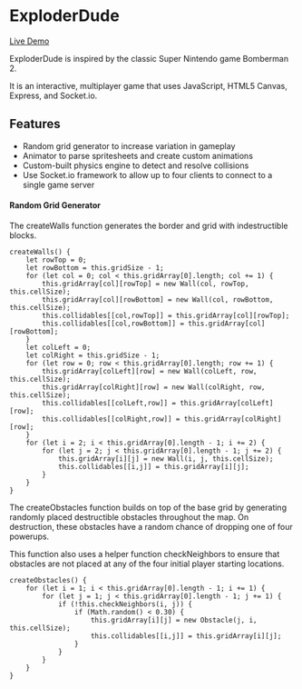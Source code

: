 # ExploderDude

[Live Demo](http://exploder-dude.herokuapp.com)

ExploderDude is inspired by the classic Super Nintendo game Bomberman 2. 

It is an interactive, multiplayer game that uses JavaScript, HTML5 Canvas, Express, and Socket.io. 

<!-- ![](./public/assets/images/mygif.gif) -->

## Features
* Random grid generator to increase variation in gameplay
* Animator to parse spritesheets and create custom animations
* Custom-built physics engine to detect and resolve collisions
* Use Socket.io framework to allow up to four clients to connect to a single game server

#### Random Grid Generator

The createWalls function generates the border and grid with indestructible blocks. 

```
createWalls() {
    let rowTop = 0;
    let rowBottom = this.gridSize - 1;
    for (let col = 0; col < this.gridArray[0].length; col += 1) {
        this.gridArray[col][rowTop] = new Wall(col, rowTop, this.cellSize);
        this.gridArray[col][rowBottom] = new Wall(col, rowBottom, this.cellSize);
        this.collidables[[col,rowTop]] = this.gridArray[col][rowTop];
        this.collidables[[col,rowBottom]] = this.gridArray[col][rowBottom];
    }
    let colLeft = 0;
    let colRight = this.gridSize - 1;
    for (let row = 0; row < this.gridArray[0].length; row += 1) {
        this.gridArray[colLeft][row] = new Wall(colLeft, row, this.cellSize);
        this.gridArray[colRight][row] = new Wall(colRight, row, this.cellSize);
        this.collidables[[colLeft,row]] = this.gridArray[colLeft][row];
        this.collidables[[colRight,row]] = this.gridArray[colRight][row];
    }
    for (let i = 2; i < this.gridArray[0].length - 1; i += 2) {
        for (let j = 2; j < this.gridArray[0].length - 1; j += 2) {
            this.gridArray[i][j] = new Wall(i, j, this.cellSize);
            this.collidables[[i,j]] = this.gridArray[i][j];
        }
    }
}
```

The createObstacles function builds on top of the base grid by generating randomly placed destructible obstacles throughout the map. On destruction, these obstacles have a random chance of dropping one of four powerups.

This function also uses a helper function checkNeighbors to ensure that obstacles are not placed at any of the four initial player starting locations.

```
createObstacles() {
    for (let i = 1; i < this.gridArray[0].length - 1; i += 1) {
        for (let j = 1; j < this.gridArray[0].length - 1; j += 1) {
            if (!this.checkNeighbors(i, j)) {
                if (Math.random() < 0.30) {
                    this.gridArray[i][j] = new Obstacle(j, i, this.cellSize);
                    this.collidables[[i,j]] = this.gridArray[i][j];
                }
            }
        }
    }
}
```